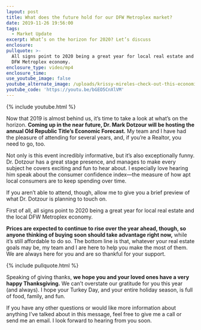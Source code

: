 ```yaml
---
layout: post
title: What does the future hold for our DFW Metroplex market?
date: 2019-11-26 19:56:00
tags:
  - Market Update
excerpt: What’s on the horizon for 2020? Let’s discuss
enclosure:
pullquote: >-
  All signs point to 2020 being a great year for local real estate and the local
  DFW Metroplex economy.
enclosure_type: video/mp4
enclosure_time:
use_youtube_image: false
youtube_alternate_image: /uploads/krissy-mireles-check-out-this-economic-forecast-for-2020-youtube.jpg
youtube_code: 'https://youtu.be/bGEO5CnXlVM'
---
```


{% include youtube.html %}&nbsp;

Now that 2019 is almost behind us, it’s time to take a look at what’s on the horizon. **Coming up in the near future, Dr. Mark Dotzour will be hosting the annual Old Republic Title’s Economic Forecast.** My team and I have had the pleasure of attending for several years, and, if you’re a Realtor, you need to go, too.&nbsp;

Not only is this event incredibly informative, but it’s also exceptionally funny. Dr. Dotzour has a great stage presence, and manages to make every subject he covers exciting and fun to hear about. I especially love hearing him speak about the consumer confidence index—the measure of how apt local consumers are to keep spending over time.&nbsp;

If you aren’t able to attend, though, allow me to give you a brief preview of what Dr. Dotzour is planning to touch on.

First of all, all signs point to 2020 being a great year for local real estate and the local DFW Metroplex economy.&nbsp;

**Prices are expected to continue to rise over the year ahead, though, so anyone thinking of buying soon should take advantage right now,** while it’s still affordable to do so. The bottom line is that, whatever your real estate goals may be, my team and I are here to help you make the most of them. We are always here for you and are so thankful for your support.&nbsp;

{% include pullquote.html %}&nbsp;

Speaking of giving thanks, **we hope you and your loved ones have a very happy Thanksgiving.** We can’t overstate our gratitude for you this year (and always). I hope your Turkey Day, and your entire holiday season, is full of food, family, and fun.&nbsp;

If you have any other questions or would like more information about anything I’ve talked about in this message, feel free to give me a call or send me an email. I look forward to hearing from you soon.